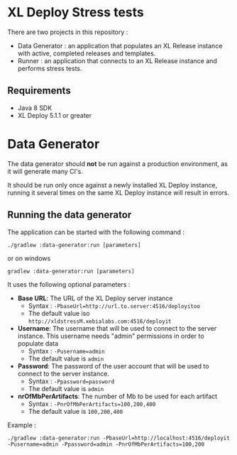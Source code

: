 # XL Deploy Stress tests

There are two projects in this repository :

- Data Generator : an application that populates an XL Release instance with active, completed releases and templates.
- Runner : an application that connects to an XL Release instance and performs stress tests.

## Requirements

- Java 8 SDK
- XL Deploy 5.1.1 or greater

# Data Generator

The data generator should **not** be run against a production environment, as it will generate many CI's.

It should be run only once against a newly installed XL Deploy instance, running it several times on the same XL Deploy instance will result in errors.

## Running the data generator

The application can be started with the following command :

    ./gradlew :data-generator:run [parameters]

or on windows

    gradlew :data-generator:run [parameters]

It uses the following optional parameters :

- **Base URL**: The URL of the XL Deploy server instance
    - Syntax : `-PbaseUrl=http://url.to.server:4516/deployitoo`
    - The default value iso `http://xldstressM.xebialabs.com:4516/deployit`
- **Username**: The username that will be used to connect to the server instance. This username needs "admin" permissions in order to populate data
    - Syntax : `-Pusername=admin`
    - The default value is `admin`
- **Password**: The password of the user account that will be used to connect to the server instance.
    - Syntax : `-Ppassword=password`
    - The default value is `admin`
- **nrOfMbPerArtifacts**: The number of Mb to be used for each artifact
    - Syntax : `-PnrOfMbPerArtifacts=100,200,400`
    - The default value is `100,200,400`

Example :

    ./gradlew :data-generator:run -PbaseUrl=http://localhost:4516/deployit -Pusername=admin -Ppassword=admin -PnrOfMbPerArtifacts=100,200

